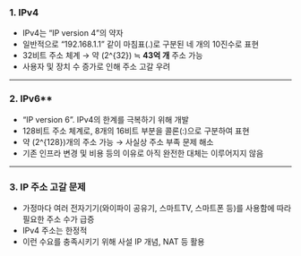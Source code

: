 ### 1. IPv4
- IPv4는 “IP version 4”의 약자
- 일반적으로 “192.168.1.1” 같이 마침표(.)로 구분된 네 개의 10진수로 표현
- 32비트 주소 체계 → 약 \(2^{32}\) ≒ **43억 개** 주소 가능
- 사용자 및 장치 수 증가로 인해 주소 고갈 우려
---
### 2. IPv6**
- “IP version 6”. IPv4의 한계를 극복하기 위해 개발 
- 128비트 주소 체계로, 8개의 16비트 부분을 콜론(:)으로 구분하여 표현
- 약 \(2^{128}\)개의 주소 가능 → 사실상 주소 부족 문제 해소
- 기존 인프라 변경 및 비용 등의 이유로 아직 완전한 대체는 이루어지지 않음
---
### 3. IP 주소 고갈 문제
- 가정마다 여러 전자기기(와이파이 공유기, 스마트TV, 스마트폰 등)를 사용함에 따라 필요한 주소 수가 급증
- IPv4 주소는 한정적  
- 이런 수요를 충족시키기 위해 사설 IP 개념, NAT 등 활용
